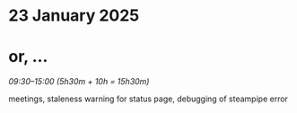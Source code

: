# 23 January 2025
# or, …

_09:30–15:00 (5h30m + 10h = 15h30m)_

meetings, staleness warning for status page, debugging of steampipe error


